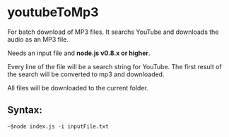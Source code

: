 # youtubeToMp3

For batch download of MP3 files.
It searchs YouTube and downloads the audio as an MP3 file.

Needs an input file and **node.js v0.8.x or higher**.

Every line of the file will be a search string for YouTube.
The first result of the search will be converted to mp3 and downloaded.

All files will be downloaded to the current folder.

## Syntax:

```
~$node index.js -i inputFile.txt
```
